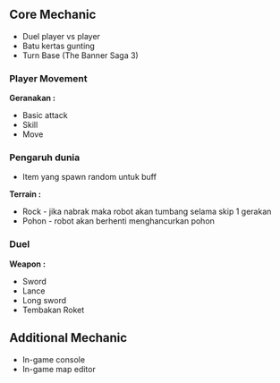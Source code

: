 ﻿## Core Mechanic
- Duel player vs player
- Batu kertas gunting
- Turn Base (The Banner Saga 3)

### Player Movement
**Geranakan :**
- Basic attack
- Skill
- Move
### Pengaruh dunia
- Item yang spawn random untuk buff

**Terrain :**
- Rock - jika nabrak maka robot akan tumbang selama skip 1 gerakan
- Pohon - robot akan berhenti menghancurkan pohon

### Duel
**Weapon :**
- Sword
- Lance
- Long sword
- Tembakan Roket

## Additional Mechanic
- In-game console
- In-game map editor